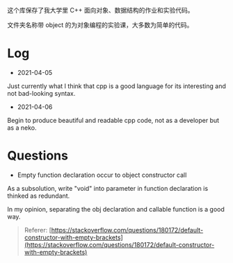 这个库保存了我大学里 C++ 面向对象、数据结构的作业和实验代码。

文件夹名称带 object 的为对象编程的实验课，大多数为简单的代码。

# Log

- 2021-04-05

Just currently what I think that cpp is a good language for its interesting and not bad-looking syntax.

- 2021-04-06

Begin to produce beautiful and readable cpp code, not as a developer but as a neko.

# Questions

- Empty function declaration occur to object constructor call

As a subsolution, write "void" into parameter in function declaration is thinked as redundant.

In my opinion, separating the obj declaration and callable function is a good way.

> Referer: [https://stackoverflow.com/questions/180172/default-constructor-with-empty-brackets](https://stackoverflow.com/questions/180172/default-constructor-with-empty-brackets)
